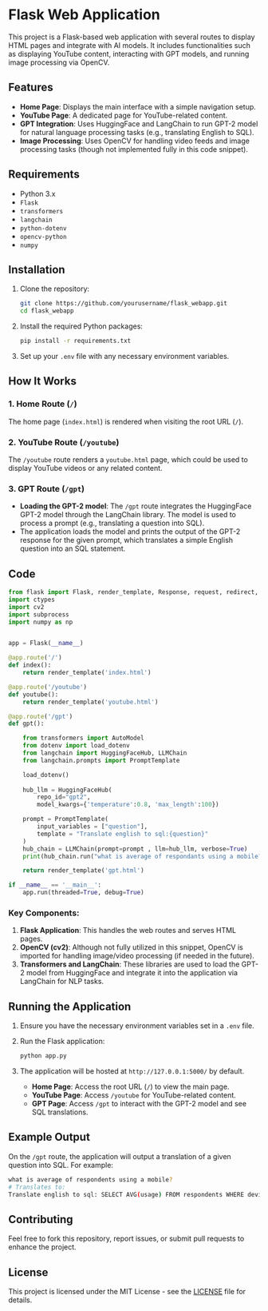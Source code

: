 # Flask Web Application

This project is a Flask-based web application with several routes to display HTML pages and integrate with AI models. It includes functionalities such as displaying YouTube content, interacting with GPT models, and running image processing via OpenCV.

## Features

- **Home Page**: Displays the main interface with a simple navigation setup.
- **YouTube Page**: A dedicated page for YouTube-related content.
- **GPT Integration**: Uses HuggingFace and LangChain to run GPT-2 model for natural language processing tasks (e.g., translating English to SQL).
- **Image Processing**: Uses OpenCV for handling video feeds and image processing tasks (though not implemented fully in this code snippet).

## Requirements

- Python 3.x
- `Flask`
- `transformers`
- `langchain`
- `python-dotenv`
- `opencv-python`
- `numpy`

## Installation

1. Clone the repository:
   ```bash
   git clone https://github.com/yourusername/flask_webapp.git
   cd flask_webapp
   ```

2. Install the required Python packages:
   ```bash
   pip install -r requirements.txt
   ```

3. Set up your `.env` file with any necessary environment variables.

## How It Works

### 1. Home Route (`/`)

The home page (`index.html`) is rendered when visiting the root URL (`/`).

### 2. YouTube Route (`/youtube`)

The `/youtube` route renders a `youtube.html` page, which could be used to display YouTube videos or any related content.

### 3. GPT Route (`/gpt`)

- **Loading the GPT-2 model**: The `/gpt` route integrates the HuggingFace GPT-2 model through the LangChain library. The model is used to process a prompt (e.g., translating a question into SQL).
- The application loads the model and prints the output of the GPT-2 response for the given prompt, which translates a simple English question into an SQL statement.

## Code

```python
from flask import Flask, render_template, Response, request, redirect, url_for
import ctypes
import cv2
import subprocess
import numpy as np


app = Flask(__name__)

@app.route('/')
def index():
    return render_template('index.html')

@app.route('/youtube')
def youtube():
    return render_template('youtube.html')

@app.route('/gpt')
def gpt():

    from transformers import AutoModel
    from dotenv import load_dotenv
    from langchain import HuggingFaceHub, LLMChain
    from langchain.prompts import PromptTemplate

    load_dotenv()
 
    hub_llm = HuggingFaceHub(
        repo_id="gpt2",
        model_kwargs={'temperature':0.8, 'max_length':100})

    prompt = PromptTemplate(
        input_variables = ["question"],
        template = "Translate english to sql:{question}"
    )
    hub_chain = LLMChain(prompt=prompt , llm=hub_llm, verbose=True)
    print(hub_chain.run("what is average of respondants using a mobile?"))

    return render_template('gpt.html')

if __name__ == '__main__':
    app.run(threaded=True, debug=True)
```

### Key Components:

1. **Flask Application**: This handles the web routes and serves HTML pages.
2. **OpenCV (cv2)**: Although not fully utilized in this snippet, OpenCV is imported for handling image/video processing (if needed in the future).
3. **Transformers and LangChain**: These libraries are used to load the GPT-2 model from HuggingFace and integrate it into the application via LangChain for NLP tasks.

## Running the Application

1. Ensure you have the necessary environment variables set in a `.env` file.
2. Run the Flask application:
   ```bash
   python app.py
   ```
3. The application will be hosted at `http://127.0.0.1:5000/` by default.

   - **Home Page**: Access the root URL (`/`) to view the main page.
   - **YouTube Page**: Access `/youtube` for YouTube-related content.
   - **GPT Page**: Access `/gpt` to interact with the GPT-2 model and see SQL translations.

## Example Output

On the `/gpt` route, the application will output a translation of a given question into SQL. For example:
```bash
what is average of respondents using a mobile?
# Translates to:
Translate english to sql: SELECT AVG(usage) FROM respondents WHERE device = 'mobile';
```

## Contributing

Feel free to fork this repository, report issues, or submit pull requests to enhance the project.

## License

This project is licensed under the MIT License - see the [LICENSE](LICENSE) file for details.
